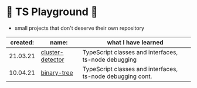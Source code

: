 # 🎈 TS Playground 🎈
- small projects that don't deserve their own repository

|created: | name:    |  what I have learned|
|-|--------------------------------------|--------|
|21.03.21|  [cluster-detector](https://github.com/gregwell/ts-playground/tree/main/cluster-detector)        | TypeScript classes and interfaces, ts-node debugging
|10.04.21|  [binary-tree](https://github.com/gregwell/ts-playground/tree/main/binary-tree)        | TypeScript classes and interfaces, ts-node debugging cont.

